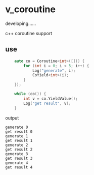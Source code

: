 # v_coroutine

developing......

c++ coroutine support

## use
```c++
	auto co = Coroutine<int>([]() {
		for (int i = 0; i < 5; i++) {
			Log("generate", i);
			CoYield<int>(i);
		}
	});

	while (co()) {
		int v = co.YieldValue();
		Log("get result", v);
	}
```
output
```
generate 0
get result 0
generate 1
get result 1
generate 2
get result 2
generate 3
get result 3
generate 4
get result 4
```
